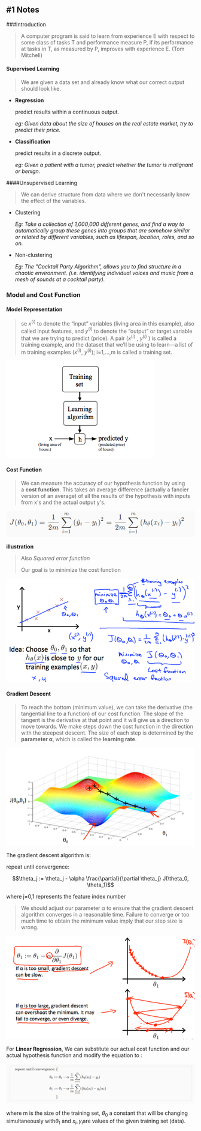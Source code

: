 ## #1 Notes

###Introduction

> A computer program is said to learn from experience E with respect to some class of tasks T and performance measure P, if its performance at tasks in T, as measured by P, improves with experience E.  (Tom Mitchell)



#### Supervised Learning

> We are given a data set and already know what our correct output should look like.

* **Regression**

  predict results within a continuous output.

  *eg: Given data about the size of houses on the real estate market, try to predict their price.* 

* **Classification**

  predict results in a discrete output. 

  *eg: Given a patient with a tumor, predict whether the tumor is malignant or benign.* 



####Unsupervised Learning

> We can derive structure from data where we don't necessarily know the effect of the variables. 

* Clustering

  *Eg: Take a collection of 1,000,000 different genes, and find a way to automatically group these genes into groups that are somehow similar or related by different variables, such as lifespan, location, roles, and so on.*

* Non-clustering

  *Eg: The "Cocktail Party Algorithm", allows you to find structure in a chaotic environment. (i.e. identifying individual voices and music from a mesh of sounds at a cocktail party).*





### Model and Cost Function

#### Model Representation

> se $x^{(i)}$ to denote the “input” variables (living area in this example), also called input features, and $y^{(i)}$ to denote the “output” or target variable that we are trying to predict (price). A pair ($x^{(i)}$ , $y^{(i)}$ ) is called a training example, and the dataset that we’ll be using to learn—a list of m training examples ($x^{(i)}$, $y^{(i)}$); i=1,...,m is called a training set.  

![1](img/1.png)



#### Cost Function

> We can measure the accuracy of our hypothesis function by using a **cost function**. This takes an average difference (actually a fancier version of an average) of all the results of the hypothesis with inputs from x's and the actual output y's. 

![cost_func](img/cost_func.png)



**illustration**

> Also *Squared error function*
>
> Our goal is to minimize the cost function

![cost_func_note](img/cost_func_note.png)





#### Gradient Descent

> To reach the bottom (minimum value), we can take the derivative (the tangential line to a function) of our cost function. The slope of the tangent is the derivative at that point and it will give us a direction to move towards. We make steps down the cost function in the direction with the steepest descent. The size of each step is determined by the **parameter α**, which is called the **learning rate**. 

![gradient_descent](img/gradient_descent.png)



The gradient descent algorithm is:

repeat until convergence:

$$\theta_j := \theta_j - \alpha \frac{\partial}{\partial \theta_j} J(\theta_0, \theta_1)$$

where j=0,1 represents the feature index number



> We should adjust our parameter $\alpha$ to ensure that the gradient descent algorithm converges in a reasonable time. Failure to converge or too much time to obtain the minimum value imply that our step size is wrong. 

![learning_rate](img/learning_rate.png)



For **Linear Regression**, We can substitute our actual cost function and our actual hypothesis function and modify the equation to : 

![modified_converge](img/modified_converge.png)

where m is the size of the training set, $\theta_0$ a constant that will be changing simultaneously with$ \theta_1$ and $x_{i}, y_{i}$are values of the given training set (data). 